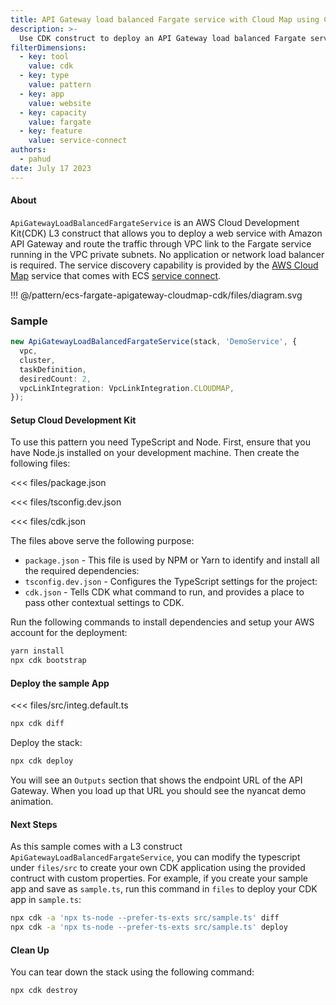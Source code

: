 ```yaml
---
title: API Gateway load balanced Fargate service with Cloud Map using CDK construct
description: >-
  Use CDK construct to deploy an API Gateway load balanced Fargate service with Cloud Map.
filterDimensions:
  - key: tool
    value: cdk
  - key: type
    value: pattern
  - key: app
    value: website
  - key: capacity
    value: fargate
  - key: feature
    value: service-connect
authors:
  - pahud
date: July 17 2023
---
```


#### About

`ApiGatewayLoadBalancedFargateService` is an AWS Cloud Development Kit(CDK) L3 construct that allows you to deploy a web service with Amazon API Gateway and route the traffic through VPC link to the Fargate service running in the VPC private subnets. No application or network load balancer is required. The service discovery capability is provided by the [AWS Cloud Map](https://aws.amazon.com/cloud-map/) service that comes with ECS [service connect](https://docs.aws.amazon.com/AmazonECS/latest/developerguide/service-connect.html).

!!! @/pattern/ecs-fargate-apigateway-cloudmap-cdk/files/diagram.svg

### Sample

```ts
new ApiGatewayLoadBalancedFargateService(stack, 'DemoService', {
  vpc,
  cluster,
  taskDefinition,
  desiredCount: 2,
  vpcLinkIntegration: VpcLinkIntegration.CLOUDMAP,
});
```


#### Setup Cloud Development Kit

To use this pattern you need TypeScript and Node. First, ensure that you have Node.js installed on your development machine. Then create the following files:

<tabs>
<tab label="package.json">

<<< files/package.json

</tab>

<tab label='tsconfig.dev.json'>

<<< files/tsconfig.dev.json

</tab>

<tab label='cdk.json'>

<<< files/cdk.json

</tab>
</tabs>

The files above serve the following purpose:

- `package.json` - This file is used by NPM or Yarn to identify and install all the required dependencies:
- `tsconfig.dev.json` - Configures the TypeScript settings for the project:
- `cdk.json` - Tells CDK what command to run, and provides a place to pass other contextual settings to CDK.

Run the following commands to install dependencies and setup your AWS account for the deployment:

```sh
yarn install
npx cdk bootstrap
```

#### Deploy the sample App


<<< files/src/integ.default.ts


```sh
npx cdk diff
```

Deploy the stack:

```sh
npx cdk deploy
```

You will see an `Outputs` section that shows the endpoint URL of the API Gateway. When you load up that URL you should see the nyancat demo animation.


#### Next Steps

As this sample comes with a L3 construct `ApiGatewayLoadBalancedFargateService`, you can modify the typescript under `files/src` to create your own CDK application using the provided contruct with custom properties. For example, if you create your sample app and save as `sample.ts`, run this command in `files` to deploy your CDK app in `sample.ts`:

```sh
npx cdk -a 'npx ts-node --prefer-ts-exts src/sample.ts' diff
npx cdk -a 'npx ts-node --prefer-ts-exts src/sample.ts' deploy
```


#### Clean Up

You can tear down the stack using the following command:

```sh
npx cdk destroy
```